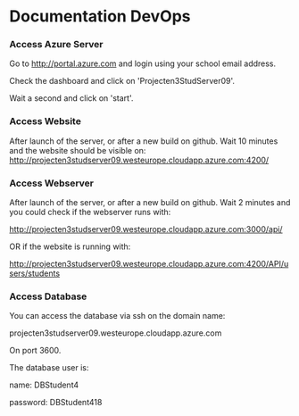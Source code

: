 # Documentation DevOps

### Access Azure Server

Go to http://portal.azure.com and login using your school email address.

Check the dashboard and click on 'Projecten3StudServer09'.

Wait a second and click on 'start'.



### Access Website

After launch of the server, or after a new build on github. Wait 10 minutes and the website should be visible on: http://projecten3studserver09.westeurope.cloudapp.azure.com:4200/



### Access Webserver

After launch of the server, or after a new build on github. Wait 2 minutes and you could check if the webserver runs with: 

http://projecten3studserver09.westeurope.cloudapp.azure.com:3000/api/ 

OR if the website is running with:

 http://projecten3studserver09.westeurope.cloudapp.azure.com:4200/API/users/students



### Access Database

You can access the database via ssh on the domain name: 

projecten3studserver09.westeurope.cloudapp.azure.com

On port 3600.

The database user is:

name: DBStudent4

password: DBStudent418

